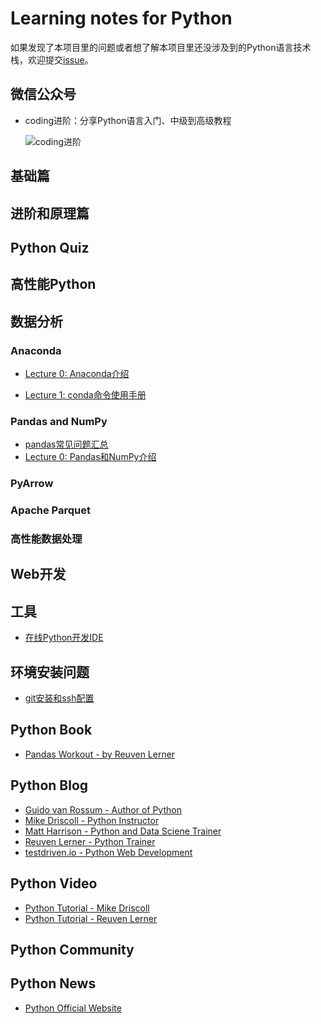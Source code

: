 # Learning notes for Python

如果发现了本项目里的问题或者想了解本项目里还没涉及到的Python语言技术栈，欢迎提交[issue](https://github.com/jincheng9/python_tutorial/issues/new)。

## 微信公众号

* coding进阶：分享Python语言入门、中级到高级教程

  ![coding进阶](./workspace/img/wechat.png)

## 基础篇

## 进阶和原理篇

## Python Quiz

## 高性能Python

## 数据分析

### Anaconda

* [Lecture 0: Anaconda介绍](./workspace/data_science/anaconda/0_intro.md)

* [Lecture 1: conda命令使用手册](./workspace/data_science/anaconda/1_cmd.md)

### Pandas and NumPy

* [pandas常见问题汇总](./workspace/data_science/pandas/faq.md)
* [Lecture 0: Pandas和NumPy介绍](./workspace/data_science/pandas/0_intro.md)

### PyArrow

### Apache Parquet

### 高性能数据处理

## Web开发

## 工具

* [在线Python开发IDE](https://www.online-ide.com/)

## 环境安装问题

* [git安装和ssh配置](./workspace/env/git.md)

## Python Book

* [Pandas Workout - by Reuven Lerner](https://www.manning.com/books/pandas-workout?utm_source=lerner&utm_medium=affiliate&utm_campaign=book_lerner2_pandas_8_3_21&a_aid=lerner&a_bid=614f7f29)

## Python Blog

* [Guido van Rossum - Author of Python](https://gvanrossum.github.io/)
* [Mike Driscoll - Python Instructor](https://www.blog.pythonlibrary.org/)
* [Matt Harrison - Python and Data Sciene Trainer](https://store.metasnake.com/)
* [Reuven Lerner - Python Trainer](https://lerner.co.il/blog/)
* [testdriven.io - Python Web Development](https://testdriven.io/blog/)

## Python Video

* [Python Tutorial - Mike Driscoll](https://www.youtube.com/c/MouseVsPython)
* [Python Tutorial - Reuven Lerner](https://www.youtube.com/reuvenlerner)

## Python Community

## Python News

* [Python Official Website](https://www.python.org/blogs/)


